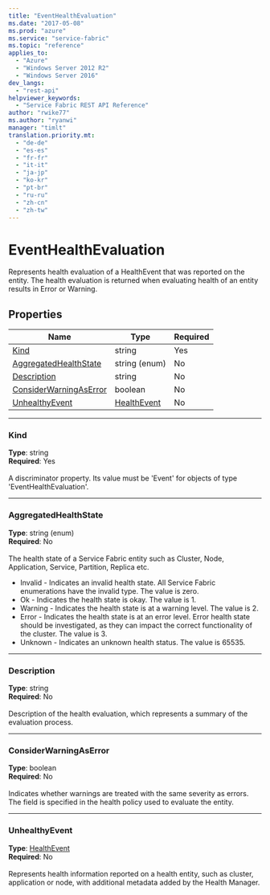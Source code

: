 ```yaml
---
title: "EventHealthEvaluation"
ms.date: "2017-05-08"
ms.prod: "azure"
ms.service: "service-fabric"
ms.topic: "reference"
applies_to: 
  - "Azure"
  - "Windows Server 2012 R2"
  - "Windows Server 2016"
dev_langs: 
  - "rest-api"
helpviewer_keywords: 
  - "Service Fabric REST API Reference"
author: "rwike77"
ms.author: "ryanwi"
manager: "timlt"
translation.priority.mt: 
  - "de-de"
  - "es-es"
  - "fr-fr"
  - "it-it"
  - "ja-jp"
  - "ko-kr"
  - "pt-br"
  - "ru-ru"
  - "zh-cn"
  - "zh-tw"
---
```

# EventHealthEvaluation

Represents health evaluation of a HealthEvent that was reported on the entity.
The health evaluation is returned when evaluating health of an entity results in Error or Warning.


## Properties
| Name | Type | Required |
| --- | --- | --- |
| [Kind](#kind) | string | Yes |
| [AggregatedHealthState](#aggregatedhealthstate) | string (enum) | No |
| [Description](#description) | string | No |
| [ConsiderWarningAsError](#considerwarningaserror) | boolean | No |
| [UnhealthyEvent](#unhealthyevent) | [HealthEvent](sfclient-model-healthevent.md) | No |

____
### Kind
__Type__: string <br/>
__Required__: Yes <br/>
<br/>
A discriminator property. Its value must be 'Event' for objects of type 'EventHealthEvaluation'.

____
### AggregatedHealthState
__Type__: string (enum) <br/>
__Required__: No<br/>
<br/>
The health state of a Service Fabric entity such as Cluster, Node, Application, Service, Partition, Replica etc.

  - Invalid - Indicates an invalid health state. All Service Fabric enumerations have the invalid type. The value is zero.
  - Ok - Indicates the health state is okay. The value is 1.
  - Warning - Indicates the health state is at a warning level. The value is 2.
  - Error - Indicates the health state is at an error level. Error health state should be investigated, as they can impact the correct functionality of the cluster. The value is 3.
  - Unknown - Indicates an unknown health status. The value is 65535.


____
### Description
__Type__: string <br/>
__Required__: No<br/>
<br/>
Description of the health evaluation, which represents a summary of the evaluation process.

____
### ConsiderWarningAsError
__Type__: boolean <br/>
__Required__: No<br/>
<br/>
Indicates whether warnings are treated with the same severity as errors. The field is specified in the health policy used to evaluate the entity.

____
### UnhealthyEvent
__Type__: [HealthEvent](sfclient-model-healthevent.md) <br/>
__Required__: No<br/>
<br/>
Represents health information reported on a health entity, such as cluster, application or node, with additional metadata added by the Health Manager.


